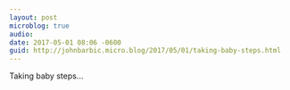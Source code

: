 ```yaml
---
layout: post
microblog: true
audio: 
date: 2017-05-01 08:06 -0600
guid: http://johnbarbic.micro.blog/2017/05/01/taking-baby-steps.html
---
```

Taking baby steps...
